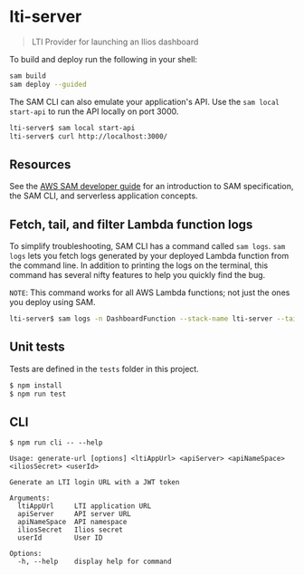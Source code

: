 # lti-server

> LTI Provider for launching an Ilios dashboard

To build and deploy run the following in your shell:

```bash
sam build
sam deploy --guided
```

The SAM CLI can also emulate your application's API. Use the `sam local start-api` to run the API locally on port 3000.

```bash
lti-server$ sam local start-api
lti-server$ curl http://localhost:3000/
```

## Resources

See the [AWS SAM developer guide](https://docs.aws.amazon.com/serverless-application-model/latest/developerguide/what-is-sam.html) for an introduction to SAM specification, the SAM CLI, and serverless application concepts.

## Fetch, tail, and filter Lambda function logs

To simplify troubleshooting, SAM CLI has a command called `sam logs`. `sam logs` lets you fetch logs generated by your deployed Lambda function from the command line. In addition to printing the logs on the terminal, this command has several nifty features to help you quickly find the bug.

`NOTE`: This command works for all AWS Lambda functions; not just the ones you deploy using SAM.

```bash
lti-server$ sam logs -n DashboardFunction --stack-name lti-server --tail
```

## Unit tests

Tests are defined in the `tests` folder in this project.

```bash
$ npm install
$ npm run test
```

## CLI

```
$ npm run cli -- --help

Usage: generate-url [options] <ltiAppUrl> <apiServer> <apiNameSpace> <iliosSecret> <userId>

Generate an LTI login URL with a JWT token

Arguments:
  ltiAppUrl     LTI application URL
  apiServer     API server URL
  apiNameSpace  API namespace
  iliosSecret   Ilios secret
  userId        User ID

Options:
  -h, --help    display help for command
```
